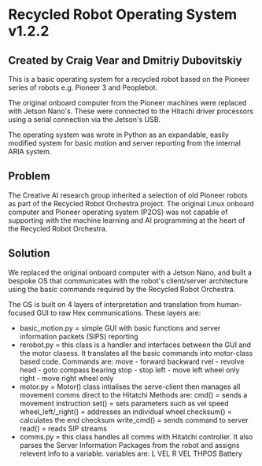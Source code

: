 # Recycled Robot Operating System v1.2.2
## Created by Craig Vear and Dmitriy Dubovitskiy

This is a basic operating system for a recycled robot based on the Pioneer series of robots e.g. Pioneer 3 and Peoplebot.

The original onboard computer from the Pioneer machines were replaced with Jetson Nano's. These were connected to the Hitachi driver processors using a serial connection via the Jetson's USB.

The operating system was wrote in Python as an expandable, easily modified system for basic motion and server reporting from the internal ARIA system.

## Problem
The Creative AI research group inherited a selection of old Pioneer robots as part of the Recycled Robot Orchestra project. The original Linux onboard computer and Pioneer operating system (P2OS) was not capable of supporting with the machine learning and AI programming at the heart of the Recycled Robot Orchestra.

## Solution
We replaced the original onboard computer with a Jetson Nano, and built a bespoke OS that communicates with the robot's client/server architecture using the basic commands required by the Recycled Robot Orchestra. 

The OS is built on 4 layers of interpretation and translation from human-focused GUI to raw Hex communications. These layers are:
- basic_motion.py = simple GUI with basic functions and server information packets (SIPS) reporting
- rerobot.py = this class is a handler and interfaces between the GUI and the motor clasess.
It translates all the basic commands into motor-class based code.
    Commands are:
    move - forward backward
    rvel - revolve
    head - goto compass bearing
    stop - stop
    left - move left wheel only
    right - move right wheel only
- motor.py = Motor() class intialises the serve-client then manages all movement comms
direct to the Hitatchi
    Methods are:
    cmd() = sends a movement instruction
    set() = sets parameters such as vel speed
    wheel_left/_right() = addresses an individual wheel
    checksum() = calculates the end checksum
    write_cmd() = sends command to server
    read() = reads SIP streams 
- comms.py = this class handles all comms with Hitatchi controller.
It also parses the Server Information Packages from the robot
and assigns relevent info to a variable.
    variables are:
    L VEL
    R VEL
    THPOS
    Battery
    
